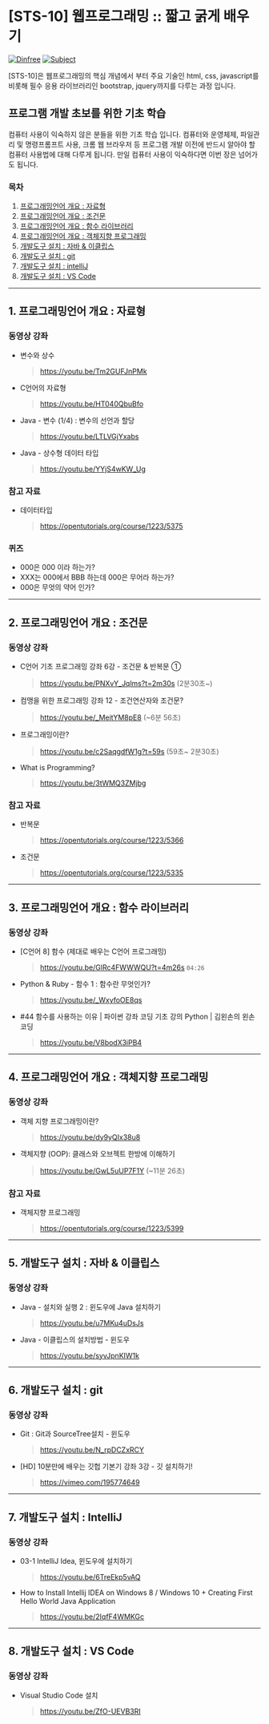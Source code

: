 # [STS-10] 웹프로그래밍 :: 짧고 굵게 배우기

[![Dinfree][din-badge]][din-url]
[![Subject][basic-badge]][din-url]

[STS-10]은 웹프로그래밍의 핵심 개념에서 부터 주요 기술인 html, css, javascript를 비롯해 필수 응용 라이브러리인 bootstrap, jquery까지를 다루는 과정 입니다.

 ## 프로그램 개발 초보를 위한 기초 학습
컴퓨터 사용이 익숙하지 않은 분들을 위한 기초 학습 입니다. 컴퓨터와 운영체제, 파일관리 및 명령프롬프트 사용, 크롬 웹 브라우저 등 
프로그램 개발 이전에 반드시 알아야 할 컴퓨터 사용법에 대해 다루게 됩니다. 만일 컴퓨터 사용이 익숙하다면 이번 장은 넘어가도 됩니다.

### 목차
1. [프로그래밍언어 개요 : 자료형](#m1)
2. [프로그래밍언어 개요 : 조건문](#m2)
3. [프로그래밍언어 개요 : 함수 라이브러리](#m3)
4. [프로그래밍언어 개요 : 객체지향 프로그래밍](#m4)
5. [개발도구 설치 : 자바 & 이클립스](#m5)
6. [개발도구 설치 : git](#m6)
7. [개발도구 설치 : intelliJ](#m7)
8. [개발도구 설치 : VS Code](#m8)

---
<a id="m1"></a>

## 1. 프로그래밍언어 개요 : 자료형

### 동영상 강좌
- 변수와 상수
  > https://youtu.be/Tm2GUFJnPMk
- C언어의 자료형
  > https://youtu.be/HT040QbuBfo
- Java - 변수 (1/4) : 변수의 선언과 할당
  > https://youtu.be/LTLVGjYxabs
- Java - 상수형 데이터 타입
  > https://youtu.be/YYjS4wKW_Ug

### 참고 자료
- 데이터타입
  > https://opentutorials.org/course/1223/5375

### 퀴즈
- 000은 000 이라 하는가?
- XXX는 000에서 BBB 하는데 000은 무어라 하는가?
- 000은 무엇의 약어 인가?


---
<a id="m2"></a>

## 2. 프로그래밍언어 개요 : 조건문

### 동영상 강좌
- C언어 기초 프로그래밍 강좌 6강 - 조건문 & 반복문 ①
  > https://youtu.be/PNXvY_Jqlms?t=2m30s  (2분30초~)
- 컴맹을 위한 프로그래밍 강좌 12 - 조건연산자와 조건문?
  > https://youtu.be/_MeitYM8pE8 (~6분 56초)
- 프로그래밍이란?
  > https://youtu.be/c2SaqgdfW1g?t=59s (59초~ 2분30초)
- What is Programming?
  > https://youtu.be/3tWMQ3ZMjbg
    

### 참고 자료
- 반복문
  > https://opentutorials.org/course/1223/5366
- 조건문
  > https://opentutorials.org/course/1223/5335


---
<a id="m3"></a>

## 3. 프로그래밍언어 개요 : 함수 라이브러리

### 동영상 강좌
- [C언어 8] 함수 (제대로 배우는 C언어 프로그래밍)
  > https://youtu.be/GlRc4FWWWQU?t=4m26s `04:26`
- Python & Ruby - 함수 1 : 함수란 무엇인가?
  > https://youtu.be/_WxyfoOE8qs
- #44 함수를 사용하는 이유 | 파이썬 강좌 코딩 기초 강의 Python | 김왼손의 왼손코딩
  > https://youtu.be/V8bodX3iPB4

---
<a id="m4"></a>

## 4. 프로그래밍언어 개요 : 객체지향 프로그래밍

### 동영상 강좌
- 객체 지향 프로그래밍이란?
  > https://youtu.be/dy9yQIx38u8
- 객체지향 (OOP): 클래스와 오브젝트 한방에 이해하기
  > https://youtu.be/GwL5uUP7F1Y (~11분 26초)
    
### 참고 자료
- 객체지향 프로그래밍
  > https://opentutorials.org/course/1223/5399
    

---
<a id="m5"></a>

## 5. 개발도구 설치 : 자바 & 이클립스

### 동영상 강좌
- Java - 설치와 실행 2 : 윈도우에 Java 설치하기
  > https://youtu.be/u7MKu4uDsJs
- Java - 이클립스의 설치방법 - 윈도우
  > https://youtu.be/syvJpnKIW1k
    

---
<a id="m6"></a>

## 6. 개발도구 설치 : git

### 동영상 강좌
- Git : Git과 SourceTree설치 - 윈도우
  > https://youtu.be/N_rpDCZxRCY
- [HD] 10분만에 배우는 깃헙 기본기 강좌 3강 - 깃 설치하기!
  > https://vimeo.com/195774649


---
<a id="m7"></a> 

## 7. 개발도구 설치 : IntelliJ

### 동영상 강좌
- 03-1 IntelliJ Idea, 윈도우에 설치하기
  > https://youtu.be/6TreEkp5vAQ
- How to Install Intellij IDEA on Windows 8 / Windows 10 + Creating First Hello World Java Application
  > https://youtu.be/2IqfF4WMKGc
 
 
 ---
 <a id="m8"></a>

 ## 8. 개발도구 설치 : VS Code

### 동영상 강좌
- Visual Studio Code 설치
  > https://youtu.be/ZfO-UEVB3RI

[din-badge]:https://img.shields.io/badge/dinfree-edu-orange.svg
[din-url]:https://github.com/dinfree
[basic-badge]:https://img.shields.io/badge/core-basic-green.svg
